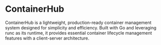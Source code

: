 # ContainerHub
ContainerHub is a lightweight, production-ready container management system designed for simplicity and efficiency. Built with Go and leveraging runc as its runtime, it provides essential container lifecycle management features with a client-server architecture.
